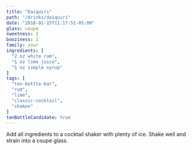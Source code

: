```yaml
---
title: "Daiquiri"
path: "/drinks/daiquiri"
date: "2018-01-15T11:17:51-05:00"
glass: coupe
sweetness: 2
booziness: 2
family: sour
ingredients: [
  "2 oz white rum",
  "¾ oz lime juice",
  "¾ oz simple syrup"
]
tags: [
  "ten-bottle-bar",
  "rum",
  "lime",
  "classic-cocktail",
  "shaken"
]
tenBottleCandidate: true
---
```

Add all ingredients to a cocktail shaker with plenty of ice. Shake well and strain into a coupe glass.
